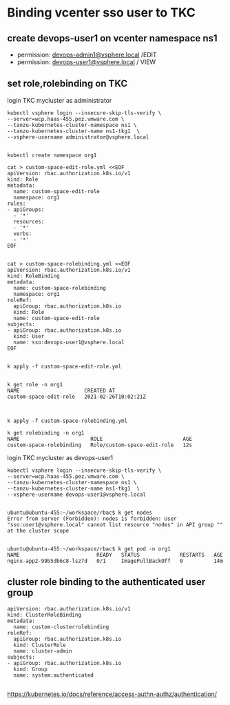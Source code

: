# Binding vcenter sso user to TKC 

## create devops-user1 on vcenter namespace ns1
- permission: devops-admin1@vsphere.local /EDIT
- permission: devops-user1@vsphere.local / VIEW


## set role,rolebinding on TKC 

login TKC mycluster as administrator
```
kubectl vsphere login --insecure-skip-tls-verify \
--server=wcp.haas-455.pez.vmware.com \
--tanzu-kubernetes-cluster-namespace ns1 \
--tanzu-kubernetes-cluster-name ns1-tkg1  \
--vsphere-username administrator@vsphere.local


kubectl create namespace org1

cat > custom-space-edit-role.yml <<EOF
apiVersion: rbac.authorization.k8s.io/v1
kind: Role
metadata:
  name: custom-space-edit-role
  namespace: org1
rules:
- apiGroups:
  - '*'
  resources:
  - '*'
  verbs:
  - '*'
EOF


cat > custom-space-rolebinding.yml <<EOF
apiVersion: rbac.authorization.k8s.io/v1
kind: RoleBinding
metadata:
  name: custom-space-rolebinding
  namespace: org1
roleRef:
  apiGroup: rbac.authorization.k8s.io
  kind: Role
  name: custom-space-edit-role
subjects:
- apiGroup: rbac.authorization.k8s.io
  kind: User
  name: sso:devops-user1@vsphere.local
EOF


k apply -f custom-space-edit-role.yml


k get role -n org1
NAME                     CREATED AT
custom-space-edit-role   2021-02-26T10:02:21Z



k apply -f custom-space-rolebinding.yml

k get rolebinding -n org1
NAME                       ROLE                          AGE
custom-space-rolebinding   Role/custom-space-edit-role   12s

```


login TKC mycluster as devops-user1
```
kubectl vsphere login --insecure-skip-tls-verify \
--server=wcp.haas-455.pez.vmware.com \
--tanzu-kubernetes-cluster-namespace ns1 \
--tanzu-kubernetes-cluster-name ns1-tkg1  \
--vsphere-username devops-user1@vsphere.local


ubuntu@ubuntu-455:~/workspace/rbac$ k get nodes
Error from server (Forbidden): nodes is forbidden: User "sso:user1@vsphere.local" cannot list resource "nodes" in API group "" at the cluster scope


ubuntu@ubuntu-455:~/workspace/rbac$ k get pod -n org1
NAME                         READY   STATUS             RESTARTS   AGE
nginx-app2-99b5db6c8-lsz7d   0/1     ImagePullBackOff   0          14m

```

## cluster role binding to the authenticated user group

```
apiVersion: rbac.authorization.k8s.io/v1
kind: ClusterRoleBinding
metadata:
  name: custom-clusterrolebinding
roleRef:
  apiGroup: rbac.authorization.k8s.io
  kind: ClusterRole
  name: cluster-admin
subjects:
- apiGroup: rbac.authorization.k8s.io
  kind: Group
  name: system:authenticated
  
```


https://kubernetes.io/docs/reference/access-authn-authz/authentication/
